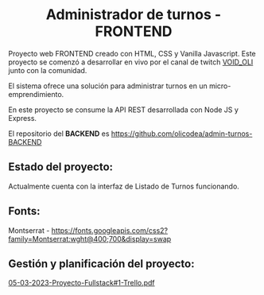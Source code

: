 <h1 align="center">Administrador de turnos - FRONTEND</h1>

Proyecto web FRONTEND creado con HTML, CSS y Vanilla Javascript. Este proyecto se comenzó a desarrollar en vivo por el canal de twitch <a href="https://www.twitch.tv/void_oli">VOID_OLI</a> junto con la comunidad.

El sistema ofrece una solución para administrar turnos en un micro-emprendimiento. 

En este proyecto se consume la API REST desarrollada con Node JS y Express. 

El repositorio del **BACKEND** es https://github.com/olicodea/admin-turnos-BACKEND

Estado del proyecto:
---
Actualmente cuenta con la interfaz de Listado de Turnos funcionando.

Fonts:
---
Montserrat - https://fonts.googleapis.com/css2?family=Montserrat:wght@400;700&display=swap

Gestión y planificación del proyecto:
---

[05-03-2023-Proyecto-Fullstack#1-Trello.pdf](https://github.com/olicodea/admin-turnos-FRONTEND/files/10894507/05-03-2023-Proyecto-Fullstack.1-Trello.pdf)
